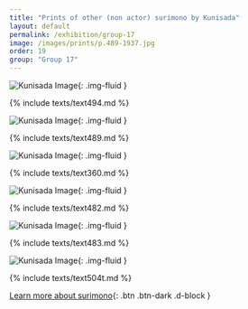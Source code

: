 ```yaml
---
title: "Prints of other (non actor) surimono by Kunisada"
layout: default
permalink: /exhibition/group-17
image: /images/prints/p.489-1937.jpg
order: 19
group: "Group 17"
---
```


![Kunisada Image](/images/prints/p.494-1937.jpg){: .img-fluid }

{% include texts/text494.md %}

![Kunisada Image](/images/prints/p.489-1937.jpg){: .img-fluid }

{% include texts/text489.md %}

![Kunisada Image](/images/prints/p.60-1938.jpg){: .img-fluid }

{% include texts/text360.md %}

![Kunisada Image](/images/prints/p.482-1937.jpg){: .img-fluid }

{% include texts/text482.md %}

![Kunisada Image](/images/prints/p.483-1937.jpg){: .img-fluid }

{% include texts/text483.md %}

![Kunisada Image](/images/prints/p.504-1937.jpg){: .img-fluid }

{% include texts/text504t.md %}

[Learn more about surimono](/themes/ichikawa-danjuro-VIII){: .btn .btn-dark .d-block }
